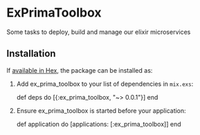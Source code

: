 # ExPrimaToolbox

Some tasks to deploy, build and manage our elixir microservices

## Installation

If [available in Hex](https://hex.pm/docs/publish), the package can be installed as:

  1. Add ex_prima_toolbox to your list of dependencies in `mix.exs`:

        def deps do
          [{:ex_prima_toolbox, "~> 0.0.1"}]
        end

  2. Ensure ex_prima_toolbox is started before your application:

        def application do
          [applications: [:ex_prima_toolbox]]
        end

